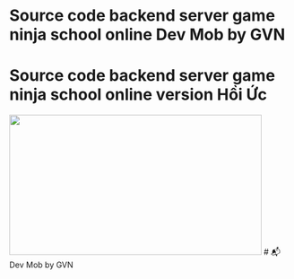 # Source code backend server game ninja school online Dev Mob by GVN
# Source code backend server game ninja school online version Hồi Ức
<img width="450" height="250" src="https://ninjaschool.org/images/slide-01.png">
# 📬 Dev Mob by GVN
